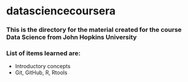 # datasciencecoursera
### This is the directory for the material created for the course Data Science from John Hopkins University
### List of items learned are:

* Introductory concepts
* Git, GitHub, R, Rtools
